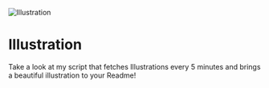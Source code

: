![Illustration](https://i.redd.it/fghgis1xlzqb1.jpg?width=100&height=100)

# Illustration
Take a look at my script that fetches Illustrations every 5 minutes and brings a beautiful illustration to your Readme!